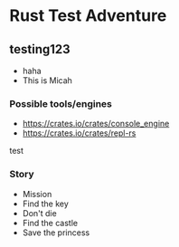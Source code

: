 # Rust Test Adventure

## testing123

 - haha
 - This is Micah
 
### Possible tools/engines
 - https://crates.io/crates/console_engine
 - https://crates.io/crates/repl-rs
 
 test
### Story
 - Mission
  - Find the key
  - Don't die
  - Find the castle
  - Save the princess